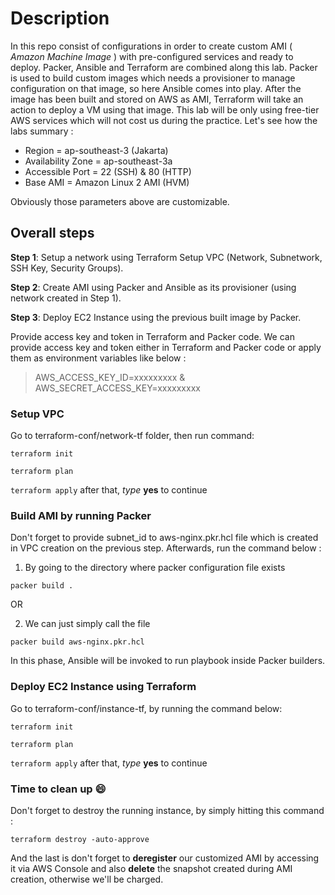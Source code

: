 # Description

In this repo consist of configurations in order to create custom AMI ( *Amazon Machine Image* ) with pre-configured services and ready to deploy. Packer, Ansible and Terraform are combined along this lab. Packer is used to build custom images which needs a provisioner to manage configuration on that image, so here Ansible comes into play. After the image has been built and stored on AWS as AMI, Terraform will take an action to deploy a VM using that image. This lab will be only using free-tier AWS services which will not cost us during the practice. Let's see how the labs summary :

- Region = ap-southeast-3 (Jakarta)
- Availability Zone = ap-southeast-3a
- Accessible Port = 22 (SSH) & 80 (HTTP)
- Base AMI = Amazon Linux 2 AMI (HVM)

Obviously those parameters above are customizable.

## Overall steps

**Step 1**: Setup a network using Terraform Setup VPC (Network, Subnetwork, SSH Key, Security Groups).

**Step 2**: Create AMI using Packer and Ansible as its provisioner (using network created in Step 1).

**Step 3**: Deploy EC2 Instance using the previous built image by Packer.

Provide access key and token in Terraform and Packer code.
We can provide access key and token either in Terraform and Packer code or apply them as environment variables like below :

> AWS_ACCESS_KEY_ID=xxxxxxxxx & AWS_SECRET_ACCESS_KEY=xxxxxxxxx

### Setup VPC

Go to terraform-conf/network-tf folder, then run command: 

<code>terraform init</code>

<code>terraform plan </code>

<code>terraform apply</code> after that, *type* **yes** to continue 

### Build AMI by running Packer

Don't forget to provide subnet_id to aws-nginx.pkr.hcl file which is created in VPC creation on the previous step. Afterwards, run the command below :

1. By going to the directory where packer configuration file exists

<code>packer build .</code> 


OR


2. We can just simply call the file

<code>packer build aws-nginx.pkr.hcl</code>

In this phase, Ansible will be invoked to run playbook inside Packer builders.

### Deploy EC2 Instance using Terraform

Go to terraform-conf/instance-tf, by running the command below: 

<code>terraform init</code>

<code>terraform plan</code>

<code>terraform apply</code> after that, *type* **yes** to continue 

### Time to clean up :smile:

Don't forget to destroy the running instance, by simply hitting this command :

<code>terraform destroy -auto-approve</code>

And the last is don't forget to **deregister** our customized AMI by accessing it via AWS Console and also **delete** the snapshot created during AMI creation, otherwise we'll be charged.